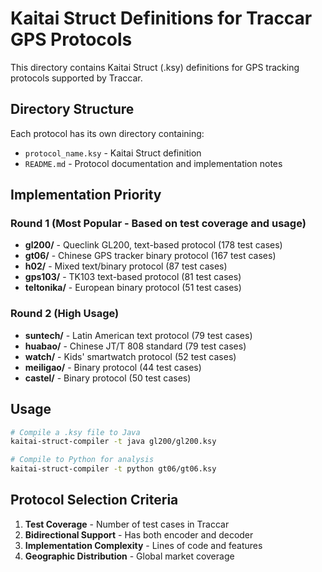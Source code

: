 # Kaitai Struct Definitions for Traccar GPS Protocols

This directory contains Kaitai Struct (.ksy) definitions for GPS tracking protocols supported by Traccar.

## Directory Structure

Each protocol has its own directory containing:
- `protocol_name.ksy` - Kaitai Struct definition
- `README.md` - Protocol documentation and implementation notes

## Implementation Priority

### Round 1 (Most Popular - Based on test coverage and usage)
- **gl200/** - Queclink GL200, text-based protocol (178 test cases)
- **gt06/** - Chinese GPS tracker binary protocol (167 test cases)
- **h02/** - Mixed text/binary protocol (87 test cases)
- **gps103/** - TK103 text-based protocol (81 test cases)
- **teltonika/** - European binary protocol (51 test cases)

### Round 2 (High Usage)
- **suntech/** - Latin American text protocol (79 test cases)
- **huabao/** - Chinese JT/T 808 standard (79 test cases)
- **watch/** - Kids' smartwatch protocol (52 test cases)
- **meiligao/** - Binary protocol (44 test cases)
- **castel/** - Binary protocol (50 test cases)

## Usage

```bash
# Compile a .ksy file to Java
kaitai-struct-compiler -t java gl200/gl200.ksy

# Compile to Python for analysis
kaitai-struct-compiler -t python gt06/gt06.ksy
```

## Protocol Selection Criteria

1. **Test Coverage** - Number of test cases in Traccar
2. **Bidirectional Support** - Has both encoder and decoder
3. **Implementation Complexity** - Lines of code and features
4. **Geographic Distribution** - Global market coverage